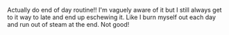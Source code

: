 Actually do end of day routine!! I'm vaguely aware of it but I still always get to it way to late and end up eschewing it. Like I burn myself out each day and run out of steam at the end. Not good! 